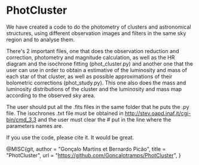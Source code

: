 # PhotCluster
We have created a code to do the photometry of clusters and astronomical structures, using different observation images and filters in the same sky region and to analyse them.

There's 2 important files, one that does the observation reduction and correction, photometry and magnitude calculation, as well as the HR diagram and the isochrone fitting (phot_cluster.py) and another one that the user can use in order to obtain a estimative of the luminosity and mass of each star of that cluster, as well as possible approximations of their bolometric corrections (phot_study.py). This one also does the mass and luminosity distributions of the cluster and the luminosity and mass map according to the observed sky area.

The user should put all the .fits files in the same folder that he puts the .py file. The isochrones .txt file must be obtained in http://stev.oapd.inaf.it/cgi-bin/cmd_3.3 and the user must clear the # put in the line where the parameters names are.

If you use the code, please cite it. It would be great. 

@MISC{git,
author =  "Gonçalo Martins et Bernardo Picão",
title = "PhotCluster",
url = "https://github.com/Goncalotramps/PhotCluster",
}
